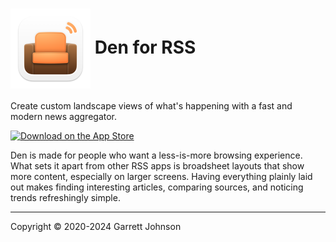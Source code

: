 <h1><img src="Den/Assets.xcassets/AppIcon.appiconset/AppIcon-macOS-128pt@2x.png" alt="App Icon" width="128" height="128" align="center"> Den for RSS</h1>

Create custom landscape views of what's happening with a fast and modern news aggregator.

<a href="https://apps.apple.com/app/apple-store/id1528917651?pt=106763870&amp;ct=GitHub&amp;mt=8" class="app-store-link"><img src="https://den.io/images/download-on-the-app-store-black.svg" width="216" height="72" alt="Download on the App Store"></a>

Den is made for people who want a less-is-more browsing experience. What sets it apart from other RSS apps is broadsheet layouts that show more content, especially on larger screens. Having everything plainly laid out makes finding interesting articles, comparing sources, and noticing trends refreshingly simple.

---

Copyright &copy; 2020-2024 Garrett Johnson
